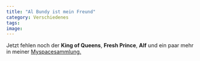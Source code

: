 ```yaml
---
title: "Al Bundy ist mein Freund"
category: Verschiedenes
tags: 
image: 
---
```


Jetzt fehlen noch der **King of Queens**, **Fresh Prince**, **Alf** und ein paar mehr in meiner [Myspacesammlung.](http://www.myspace.com/misantropolis)